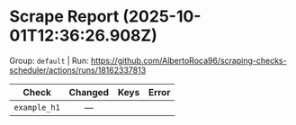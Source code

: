 # Scrape Report (2025-10-01T12:36:26.908Z)

Group: `default`  |  Run: https://github.com/AlbertoRoca96/scraping-checks-scheduler/actions/runs/18162337813

| Check | Changed | Keys | Error |
|---|:---:|:--|:--|
| `example_h1` | — |  |  |
